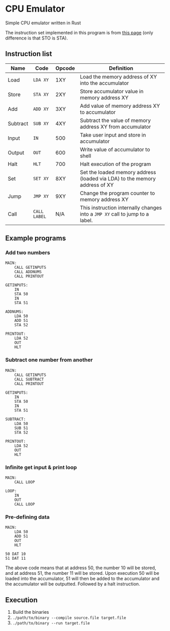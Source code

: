 # CPU Emulator
Simple CPU emulator written in Rust

The instruction set implemented in this program is from [this page](http://teaching.idallen.com/dat2343/09f/notes/13lmc_opcodes.htm) (only difference is that STO is STA).

## Instruction list

| Name     | Code         | Opcode | Definition                                                                   |
|----------|--------------|--------|------------------------------------------------------------------------------|
| Load     | `LDA XY`     | 1XY    | Load the memory address of XY into the accumulator                           |
| Store    | `STA XY`     | 2XY    | Store accumulator value in memory address XY                                 |
| Add      | `ADD XY`     | 3XY    | Add value of memory address XY to accumulator                                |
| Subtract | `SUB XY`     | 4XY    | Subtract the value of memory address XY from accumulator                     |
| Input    | `IN`         | 500    | Take user input and store in accumulator                                     |
| Output   | `OUT`        | 600    | Write value of accumulator to shell                                          |
| Halt     | `HLT`        | 700    | Halt execution of the program                                                |
| Set      | `SET XY`     | 8XY    | Set the loaded memory address (loaded via LDA) to the memory address of XY   |
| Jump     | `JMP XY`     | 9XY    | Change the program counter to memory address XY                              |
| Call     | `CALL LABEL` | N/A    | This instruction internally changes into a `JMP XY` call to jump to a label. |

## Example programs

### Add two numbers

```
MAIN:
	CALL GETINPUTS
    CALL ADDNUMS
    CALL PRINTOUT

GETINPUTS:
	IN
	STA 50
	IN
	STA 51

ADDNUMS:
	LDA 50
	ADD 51
	STA 52

PRINTOUT:
	LDA 52
	OUT
	HLT
```

### Subtract one number from another

```
MAIN:
	CALL GETINPUTS
    CALL SUBTRACT
    CALL PRINTOUT

GETINPUTS:
	IN
	STA 50
	IN
	STA 51

SUBTRACT:
	LDA 50
	SUB 51
	STA 52

PRINTOUT:
	LDA 52
	OUT
	HLT
```

### Infinite get input & print loop

```
MAIN:
	CALL LOOP

LOOP:
	IN
	OUT
	CALL LOOP
```

### Pre-defining data

```
MAIN:
	LDA 50
	ADD 51
	OUT
	HLT

50 DAT 10
51 DAT 11
```

The above code means that at address 50, the number 10 will be stored, and at address 51, the number 11 will be stored. Upon execution 50 will be loaded into the accumulator, 51 will then be added to the accumulator and the accumulator will be outputted. Followed by a halt instruction.

## Execution

1) Build the binaries
2) `./path/to/binary --compile source.file target.file`
3) `./path/to/binary --run target.file`

